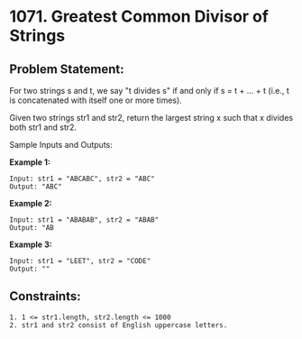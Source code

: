 # 1071. Greatest Common Divisor of Strings

## Problem Statement:

For two strings s and t, we say "t divides s" if and only if s = t + ... + t (i.e., t is concatenated with itself one or more times).

Given two strings str1 and str2, return the largest string x such that x divides both str1 and str2.

Sample Inputs and Outputs:

<b>Example 1:</b>

```
Input: str1 = "ABCABC", str2 = "ABC"
Output: "ABC"
```

<b>Example 2:</b>

```
Input: str1 = "ABABAB", str2 = "ABAB"
Output: "AB
```

<b>Example 3:</b>

```
Input: str1 = "LEET", str2 = "CODE"
Output: ""
```

## Constraints:

```
1. 1 <= str1.length, str2.length <= 1000
2. str1 and str2 consist of English uppercase letters.
```
